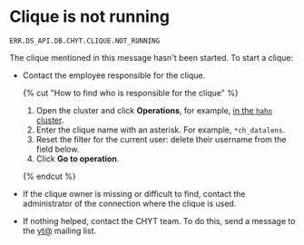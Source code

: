 # Clique <clique name> is not running

`ERR.DS_API.DB.CHYT.CLIQUE.NOT_RUNNING`

The clique mentioned in this message hasn't been started. To start a clique:

* Contact the employee responsible for the clique.

   {% cut "How to find who is responsible for the clique" %}

   1. Open the cluster and click **Operations**, for example, [in the `hahn` cluster](https://yt.yandex-team.ru/hahn/operations).
   1. Enter the clique name with an asterisk. For example, `*ch_datalens`.
   1. Reset the filter for the current user: delete their username from the field below.
   1. Click **Go to operation**.

   {% endcut %}

* If the clique owner is missing or difficult to find, contact the administrator of the connection where the clique is used.
* If nothing helped, contact the CHYT team. To do this, send a message to the [yt@](mailto:yt@yandex-team.ru) mailing list.
